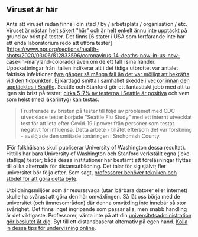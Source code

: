 ## Viruset är här

Anta att viruset redan finns i din stad / by / arbetsplats / organisation / etc. Viruset [är nästan helt säkert "här" och är helt enkelt ännu inte upptäckt](https://twitter.com/balajis/status/1234879748083503105) på grund av brist på tester. Det finns [6 stater i USA som fortfarande inte har ett enda laboratorium redo att utföra tester](https://www.npr.org/sections/health-shots/2020/03/06/812833596/coronavirus-14-deaths-now-in-us-new- case-in-maryland-colorado) även om de ett fall i sina händer. Uppskattningar från Italien indikerar att i det tidiga utbrottet var antalet faktiska infektioner [fyra gånger så många fall än det var möjligt att bekräfta vid den tidpunkten](https://twitter.com/AdamJKucharski/status/1236004937529798659). Ej kartlagd smitta i samhället skedde [i veckor innan den upptäcktes i Seattle](https://twitter.com/trvrb/status/1236096904678633472). Seattle och Stanford gör ett fantastiskt jobb med att ta igen sin brist på tester; [cirka 5-7% av testerna i Seattle är positiva](https://twitter.com/UWVirology/status/1236017803162873856) och vem som helst (med läkarintyg) kan testas. 

 > Frustrerade av bristen på tester till följd av problemet med CDC-utvecklade tester började "Seattle Flu Study" med ett internt utvecklat test för att leta efter Covid-19 i prover från personer som testat negativt för influensa. Detta arbete - tillåtet eftersom det var forskning - avslöjade den smittade tonåringen i Snohomish County. 

(För folkhälsans skull publicerar University of Washington dessa resultat). Hittills har bara University of Washington och Stanford verkställt egna (icke-statliga) tester; båda dessa institutioner har bestämt att föreläsningar flyttas till olika alternativ för distansutbildning. Det talar för sig självt; fler universitet bör följa efter. Som sagt, [professorer behöver tekniken och stödet för att göra detta byte](https://twitter.com/ryanaboyd/status/1236009378295103488).

Utbildningsmiljöer som är resurssvaga (utan bärbara datorer eller internet) skulle ha svårast att göra den här omväxlingen. Så låt oss börja med de universitet (och ämnesområden) där denna omväxling inte innebär så stor svårighet. Det finns inget ingripande som passar alla, men snabb handling är det viktigaste. Professorer, vänta inte på att din [universitetsadministration gör beslutet åt dig](https://www.insidehighered.com/news/2020/03/06/roundup-weeks-news-about-colleges-and-coronavirus?utm_content=buffera0fc5&utm_medium=social&utm_source=linkedin&utm_campaign=IHEbuffer). Byt till ett distansbaserat alternativ på egen hand. [Kolla in dessa tips för undervisning online](https://docs.google.com/document/d/1QR7IEgdisO6JtmELs07uUsSSu2Yox86GJY9wGV6mBjA/edit#).
